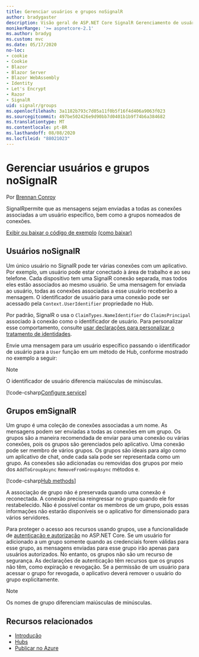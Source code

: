```yaml
---
title: Gerenciar usuários e grupos noSignalR
author: bradygaster
description: Visão geral de ASP.NET Core SignalR Gerenciamento de usuário e grupo.
monikerRange: '>= aspnetcore-2.1'
ms.author: bradyg
ms.custom: mvc
ms.date: 05/17/2020
no-loc:
- cookie
- Cookie
- Blazor
- Blazor Server
- Blazor WebAssembly
- Identity
- Let's Encrypt
- Razor
- SignalR
uid: signalr/groups
ms.openlocfilehash: 3a1182b793c7d05a11f0b5f16f4d406a9063f023
ms.sourcegitcommit: 497be502426e9d90bb7d0401b1b9f74b6a384682
ms.translationtype: MT
ms.contentlocale: pt-BR
ms.lasthandoff: 08/08/2020
ms.locfileid: "88021023"
---
```

# <a name="manage-users-and-groups-in-no-locsignalr"></a>Gerenciar usuários e grupos noSignalR

Por [Brennan Conroy](https://github.com/BrennanConroy)

SignalRpermite que as mensagens sejam enviadas a todas as conexões associadas a um usuário específico, bem como a grupos nomeados de conexões.

[Exibir ou baixar o código de exemplo](https://github.com/dotnet/AspNetCore.Docs/tree/master/aspnetcore/signalr/groups/sample/) [(como baixar)](xref:index#how-to-download-a-sample)

## <a name="users-in-no-locsignalr"></a>Usuários noSignalR

Um único usuário no SignalR pode ter várias conexões com um aplicativo. Por exemplo, um usuário pode estar conectado à área de trabalho e ao seu telefone. Cada dispositivo tem uma SignalR conexão separada, mas todos eles estão associados ao mesmo usuário. Se uma mensagem for enviada ao usuário, todas as conexões associadas a esse usuário receberão a mensagem. O identificador de usuário para uma conexão pode ser acessado pela `Context.UserIdentifier` propriedade no Hub.

Por padrão, SignalR o usa o `ClaimTypes.NameIdentifier` do `ClaimsPrincipal` associado à conexão como o identificador de usuário. Para personalizar esse comportamento, consulte [usar declarações para personalizar o tratamento de identidades](xref:signalr/authn-and-authz#use-claims-to-customize-identity-handling).

Envie uma mensagem para um usuário específico passando o identificador de usuário para a `User` função em um método de Hub, conforme mostrado no exemplo a seguir:

> [!NOTE]
> O identificador de usuário diferencia maiúsculas de minúsculas.

[!code-csharp[Configure service](groups/sample/Hubs/ChatHub.cs?range=29-32)]

## <a name="groups-in-no-locsignalr"></a>Grupos emSignalR

Um grupo é uma coleção de conexões associadas a um nome. As mensagens podem ser enviadas a todas as conexões em um grupo. Os grupos são a maneira recomendada de enviar para uma conexão ou várias conexões, pois os grupos são gerenciados pelo aplicativo. Uma conexão pode ser membro de vários grupos. Os grupos são ideais para algo como um aplicativo de chat, onde cada sala pode ser representada como um grupo. As conexões são adicionadas ou removidas dos grupos por meio dos `AddToGroupAsync` `RemoveFromGroupAsync` métodos e.

[!code-csharp[Hub methods](groups/sample/Hubs/ChatHub.cs?range=15-27)]

A associação de grupo não é preservada quando uma conexão é reconectada. A conexão precisa reingressar no grupo quando ele for restabelecido. Não é possível contar os membros de um grupo, pois essas informações não estarão disponíveis se o aplicativo for dimensionado para vários servidores.

Para proteger o acesso aos recursos usando grupos, use a funcionalidade de [autenticação e autorização](xref:signalr/authn-and-authz) no ASP.NET Core. Se um usuário for adicionado a um grupo somente quando as credenciais forem válidas para esse grupo, as mensagens enviadas para esse grupo irão apenas para usuários autorizados. No entanto, os grupos não são um recurso de segurança. As declarações de autenticação têm recursos que os grupos não têm, como expiração e revogação. Se a permissão de um usuário para acessar o grupo for revogada, o aplicativo deverá remover o usuário do grupo explicitamente.

> [!NOTE]
> Os nomes de grupo diferenciam maiúsculas de minúsculas.

## <a name="related-resources"></a>Recursos relacionados

* [Introdução](xref:tutorials/signalr)
* [Hubs](xref:signalr/hubs)
* [Publicar no Azure](xref:signalr/publish-to-azure-web-app)
